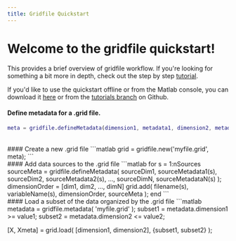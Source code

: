 ```yaml
---
title: Gridfile Quickstart
---
```


# Welcome to the gridfile quickstart!

This provides a brief overview of gridfile workflow. If you're looking for something a bit more in depth, check out the step by step [tutorial](welcome).

If you'd like to use the quickstart offline or from the Matlab console, you can download it
<a href="quickstart.m" download>here</a> or from the [tutorials branch](https://github.com/JonKing93/DASH/tree/Tutorials) on Github.

#### Define metadata for a .grid file.
```matlab
meta = gridfile.defineMetadata(dimension1, metadata1, dimension2, metadata2, ..., dimensionN, metadataN);
```
<br>
#### Create a new .grid file
```matlab
grid = gridfile.new('myfile.grid', meta);
```
<br>
#### Add data sources to the .grid file
```matlab
for s = 1:nSources
	sourceMeta = gridfile.defineMetadata( sourceDim1, sourceMetadata1(s), sourceDim2, sourceMetadata2(s), ..., sourceDimN, sourceMetadataN(s) );
	dimensionOrder = [dim1, dim2, ..., dimN]
	grid.add( filename(s), variableName(s), dimensionOrder, sourceMeta );
end
```
<br>
#### Load a subset of the data organized by the .grid file
```matlab
metadata = gridfile.metadata( 'myfile.grid' );
subset1 = metadata.dimension1 >= value1;
subset2 = metadata.dimension2 <= value2;

[X, Xmeta] = grid.load( [dimension1, dimension2], {subset1, subset2} );
```
